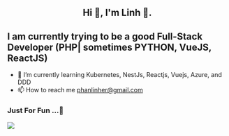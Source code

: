 <h2 align="center">Hi 🌱, I'm Linh 👋.</h2>

<h2> I am currently trying to be a good Full-Stack Developer (PHP| sometimes PYTHON, VueJS, ReactJS) </h2>

- 🌱 I’m currently learning Kubernetes, NestJs, Reactjs, Vuejs, Azure, and DDD
- 📫 How to reach me phanlinher@gmail.com

### Just For Fun ...🤡
<img src="https://media.giphy.com/media/v1.Y2lkPTc5MGI3NjExN3JrZTRmZXdidnZ1cWllZXF2OWJyanBsYXd1NThpcDdodG5kMWczMyZlcD12MV9pbnRlcm5hbF9naWZfYnlfaWQmY3Q9Zw/t6QJUMh4BC7pJFB4QV/giphy-downsized-large.gif">
